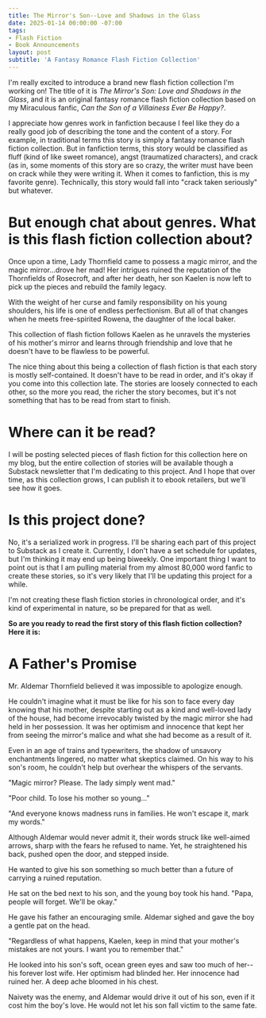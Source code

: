 ```yaml
---
title: The Mirror's Son--Love and Shadows in the Glass
date: 2025-01-14 00:00:00 -07:00
tags:
- Flash Fiction
- Book Announcements
layout: post
subtitle: 'A Fantasy Romance Flash Fiction Collection'
---
```


I'm really excited to introduce a brand new flash fiction collection I'm working on! The title of it is *The Mirror's Son: Love and Shadows in the Glass*, and it is an original fantasy romance flash fiction collection based on my Miraculous fanfic, *Can the Son of a Villainess Ever Be Happy?*.

I appreciate how genres work in fanfiction because I feel like they do a really good job of describing the tone and the content of a story. For example, in traditional terms this story is simply a fantasy romance flash fiction collection. But in fanfiction terms, this story would be classified as fluff (kind of like sweet romance), angst (traumatized characters), and crack (as in, some moments of this story are so crazy, the writer must have been on crack while they were writing it. When it comes to fanfiction, this is my favorite genre). Technically, this story would fall into "crack taken seriously" but whatever.

# But enough chat about genres. What is this flash fiction collection about?

Once upon a time, Lady Thornfield came to possess a magic mirror, and the magic mirror...drove her mad! Her intrigues ruined the reputation of the Thornfields of Rosecroft, and after her death, her son Kaelen is now left to pick up the pieces and rebuild the family legacy.

With the weight of her curse and family responsibility on his young shoulders, his life is one of endless perfectionism. But all of that changes when he meets free-spirited Rowena, the daughter of the local baker.

This collection of flash fiction follows Kaelen as he unravels the mysteries of his mother's mirror and learns through friendship and love that he doesn't have to be flawless to be powerful.

The nice thing about this being a collection of flash fiction is that each story is mostly self-contained. It doesn't have to be read in order, and it's okay if you come into this collection late. The stories are loosely connected to each other, so the more you read, the richer the story becomes, but it's not something that has to be read from start to finish.

# Where can it be read?

I will be posting selected pieces of flash fiction for this collection here on my blog, but the entire collection of stories will be available though a Substack newsletter that I'm dedicating to this project. And I hope that over time, as this collection grows, I can publish it to ebook retailers, but we'll see how it goes.

# Is this project done?

No, it's a serialized work in progress. I'll be sharing each part of this project to Substack as I create it. Currently, I don't have a set schedule for updates, but I'm thinking it may end up being biweekly. One important thing I want to point out is that I am pulling material from my almost 80,000 word fanfic to create these stories, so it's very likely that I'll be updating this project for a while.

I'm not creating these flash fiction stories in chronological order, and it's kind of experimental in nature, so be prepared for that as well.

**So are you ready to read the first story of this flash fiction collection? Here it is:**


# A Father's Promise

Mr. Aldemar Thornfield believed it was impossible to apologize enough. 

He couldn't imagine what it must be like for his son to face every day knowing that his mother, despite starting out as a kind and well-loved lady of the house, had become irrevocably twisted by the magic mirror she had held in her possession. It was her optimism and innocence that kept her from seeing the mirror's malice and what she had become as a result of it. 

Even in an age of trains and typewriters, the shadow of unsavory enchantments lingered, no matter what skeptics claimed. On his way to his son's room, he couldn't help but overhear the whispers of the servants.

"Magic mirror? Please. The lady simply went mad."

"Poor child. To lose his mother so young..."

"And everyone knows madness runs in families. He won't escape it, mark my words."

Although Aldemar would never admit it, their words struck like well-aimed arrows, sharp with the fears he refused to name.  Yet, he straightened his back, pushed open the door, and stepped inside.

He wanted to give his son something so much better than a future of carrying a ruined reputation.

He sat on the bed next to his son, and the young boy took his hand. "Papa, people will forget. We'll be okay."

He gave his father an encouraging smile. Aldemar sighed and gave the boy a gentle pat on the head.

"Regardless of what happens, Kaelen, keep in mind that your mother's mistakes are not yours. I want you to remember that."

He looked into his son's soft, ocean green eyes and saw too much of her--his forever lost wife. Her optimism had blinded her. Her innocence had ruined her. A deep ache bloomed in his chest.

Naivety was the enemy, and Aldemar would drive it out of his son, even if it cost him the boy's love. He would not let his son fall victim to the same fate. 

